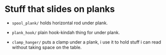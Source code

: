 # Stuff that slides on planks

* `spool_plank/` holds horizontal rod under plank.

* `plank_hook/` plain hook-kindah thing for under plank.

* `clamp_hanger/` puts a clamp under a plank, i use it to hold stuff i can 
  read without taking space on the table.
